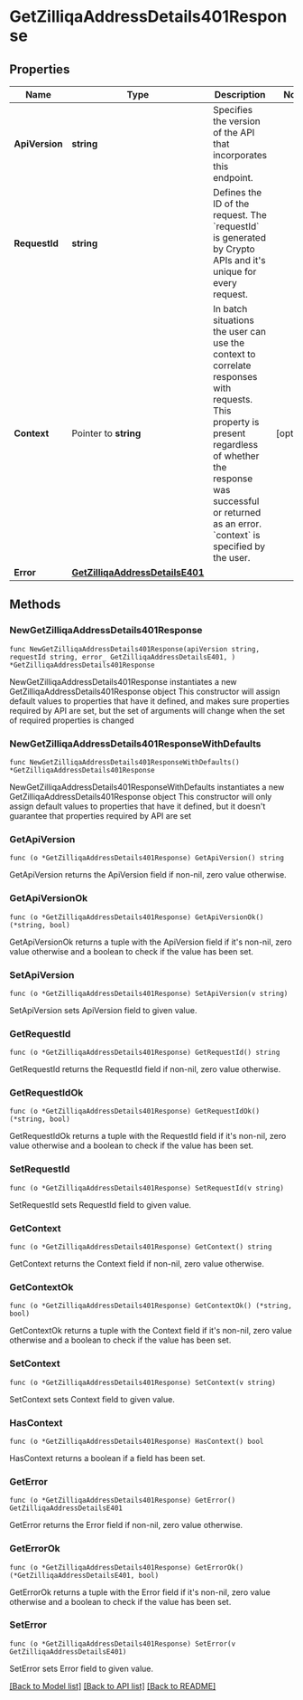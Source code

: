 # GetZilliqaAddressDetails401Response

## Properties

Name | Type | Description | Notes
------------ | ------------- | ------------- | -------------
**ApiVersion** | **string** | Specifies the version of the API that incorporates this endpoint. | 
**RequestId** | **string** | Defines the ID of the request. The &#x60;requestId&#x60; is generated by Crypto APIs and it&#39;s unique for every request. | 
**Context** | Pointer to **string** | In batch situations the user can use the context to correlate responses with requests. This property is present regardless of whether the response was successful or returned as an error. &#x60;context&#x60; is specified by the user. | [optional] 
**Error** | [**GetZilliqaAddressDetailsE401**](GetZilliqaAddressDetailsE401.md) |  | 

## Methods

### NewGetZilliqaAddressDetails401Response

`func NewGetZilliqaAddressDetails401Response(apiVersion string, requestId string, error_ GetZilliqaAddressDetailsE401, ) *GetZilliqaAddressDetails401Response`

NewGetZilliqaAddressDetails401Response instantiates a new GetZilliqaAddressDetails401Response object
This constructor will assign default values to properties that have it defined,
and makes sure properties required by API are set, but the set of arguments
will change when the set of required properties is changed

### NewGetZilliqaAddressDetails401ResponseWithDefaults

`func NewGetZilliqaAddressDetails401ResponseWithDefaults() *GetZilliqaAddressDetails401Response`

NewGetZilliqaAddressDetails401ResponseWithDefaults instantiates a new GetZilliqaAddressDetails401Response object
This constructor will only assign default values to properties that have it defined,
but it doesn't guarantee that properties required by API are set

### GetApiVersion

`func (o *GetZilliqaAddressDetails401Response) GetApiVersion() string`

GetApiVersion returns the ApiVersion field if non-nil, zero value otherwise.

### GetApiVersionOk

`func (o *GetZilliqaAddressDetails401Response) GetApiVersionOk() (*string, bool)`

GetApiVersionOk returns a tuple with the ApiVersion field if it's non-nil, zero value otherwise
and a boolean to check if the value has been set.

### SetApiVersion

`func (o *GetZilliqaAddressDetails401Response) SetApiVersion(v string)`

SetApiVersion sets ApiVersion field to given value.


### GetRequestId

`func (o *GetZilliqaAddressDetails401Response) GetRequestId() string`

GetRequestId returns the RequestId field if non-nil, zero value otherwise.

### GetRequestIdOk

`func (o *GetZilliqaAddressDetails401Response) GetRequestIdOk() (*string, bool)`

GetRequestIdOk returns a tuple with the RequestId field if it's non-nil, zero value otherwise
and a boolean to check if the value has been set.

### SetRequestId

`func (o *GetZilliqaAddressDetails401Response) SetRequestId(v string)`

SetRequestId sets RequestId field to given value.


### GetContext

`func (o *GetZilliqaAddressDetails401Response) GetContext() string`

GetContext returns the Context field if non-nil, zero value otherwise.

### GetContextOk

`func (o *GetZilliqaAddressDetails401Response) GetContextOk() (*string, bool)`

GetContextOk returns a tuple with the Context field if it's non-nil, zero value otherwise
and a boolean to check if the value has been set.

### SetContext

`func (o *GetZilliqaAddressDetails401Response) SetContext(v string)`

SetContext sets Context field to given value.

### HasContext

`func (o *GetZilliqaAddressDetails401Response) HasContext() bool`

HasContext returns a boolean if a field has been set.

### GetError

`func (o *GetZilliqaAddressDetails401Response) GetError() GetZilliqaAddressDetailsE401`

GetError returns the Error field if non-nil, zero value otherwise.

### GetErrorOk

`func (o *GetZilliqaAddressDetails401Response) GetErrorOk() (*GetZilliqaAddressDetailsE401, bool)`

GetErrorOk returns a tuple with the Error field if it's non-nil, zero value otherwise
and a boolean to check if the value has been set.

### SetError

`func (o *GetZilliqaAddressDetails401Response) SetError(v GetZilliqaAddressDetailsE401)`

SetError sets Error field to given value.



[[Back to Model list]](../README.md#documentation-for-models) [[Back to API list]](../README.md#documentation-for-api-endpoints) [[Back to README]](../README.md)


